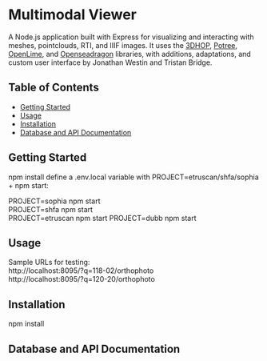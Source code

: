 # Multimodal Viewer
A Node.js application built with Express for visualizing and interacting with meshes, pointclouds, RTI, and IIIF images. It uses the <a href="https://3dhop.net">3DHOP</a>, <a href="https://github.com/potree/potree">Potree</a>, <a href="https://github.com/cnr-isti-vclab/openlime">OpenLime</a>, and <a href="https://openseadragon.github.io">Openseadragon</a> libraries, with additions, adaptations, and custom user interface by Jonathan Westin and Tristan Bridge.



## Table of Contents
- [Getting Started](#getting-started)
- [Usage](#usage)
- [Installation](#installation)
- [Database and API Documentation](#database-and-api-documentation)

## Getting Started

npm install
define a .env.local variable with PROJECT=etruscan/shfa/sophia + npm start:  

PROJECT=sophia npm start  
PROJECT=shfa npm start  
PROJECT=etruscan npm start
PROJECT=dubb npm start  

## Usage

Sample URLs for testing:  
http://localhost:8095/?q=118-02/orthophoto  
http://localhost:8095/?q=120-20/orthophoto  

## Installation

npm install

## Database and API Documentation




